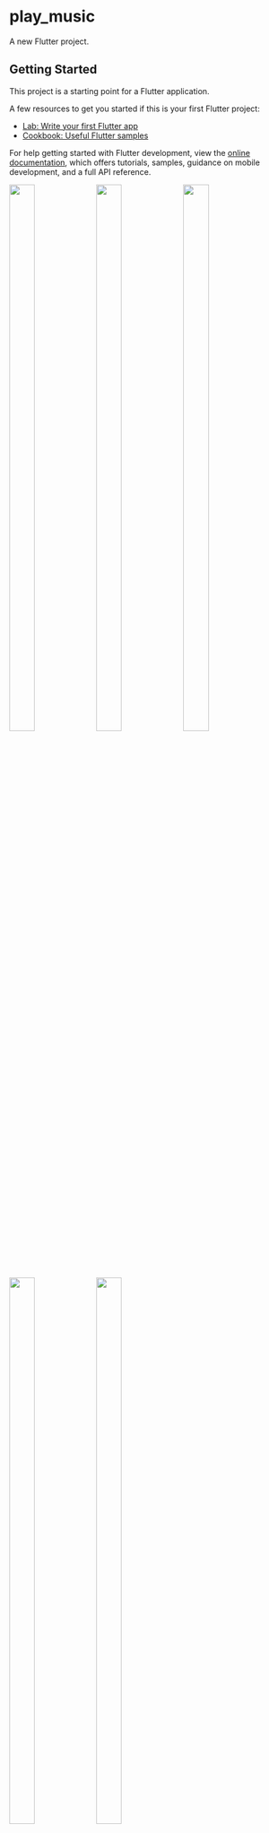# play_music

A new Flutter project.

## Getting Started

This project is a starting point for a Flutter application.

A few resources to get you started if this is your first Flutter project:

- [Lab: Write your first Flutter app](https://docs.flutter.dev/get-started/codelab)
- [Cookbook: Useful Flutter samples](https://docs.flutter.dev/cookbook)

For help getting started with Flutter development, view the
[online documentation](https://docs.flutter.dev/), which offers tutorials,
samples, guidance on mobile development, and a full API reference.

<p>
  
  <img src="https://github.com/Flutter2616/play_music/assets/124335197/24fe6528-a043-499a-9c40-2b9d0b338b7e" height="50%" width="30%">
  <img src="https://github.com/Flutter2616/play_music/assets/124335197/c7b55662-ac76-4cb7-832f-943e32f9683f" height="50%" width="30%">
  
  <img src="https://github.com/Flutter2616/play_music/assets/124335197/0ec20973-f921-4651-8e6e-e97b6344626f" height="50%" width="30%">
  <img src="https://github.com/Flutter2616/play_music/assets/124335197/c03c2686-2dcc-4fe7-8986-4f5c91a6a5a8" height="50%" width="30%">
  <img src="https://github.com/Flutter2616/play_music/assets/124335197/2598a317-7d12-46d8-92ed-fed9d633ac57" height="50%" width="30%">
  
  
  </p>
  
